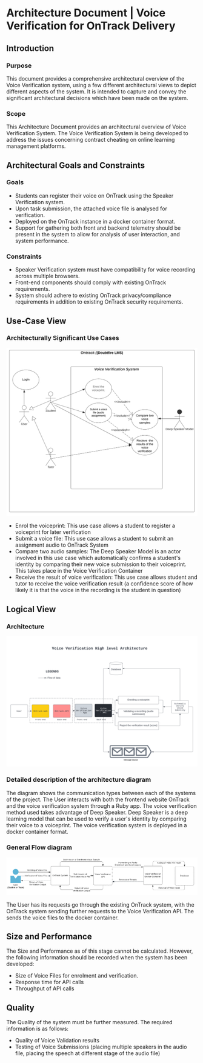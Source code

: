 # Architecture Document | Voice Verification for OnTrack Delivery
## Introduction
### Purpose
This document provides a comprehensive architectural overview of the Voice Verification system, using a few different architectural views to depict different aspects of the system. It is intended to capture and convey the significant architectural decisions which have been made on the system. 
### Scope
This Architecture Document provides an architectural overview of Voice Verification System. The Voice Verification System is being developed to address the issues concerning contract cheating on online learning management platforms. 

## Architectural Goals and Constraints
### Goals
- Students can register their voice on OnTrack using the Speaker Verification system. 
- Upon task submission, the attached voice file is analysed for verification. 
- Deployed on the OnTrack instance in a docker container format. 
- Support for gathering both front and backend telemetry should be present in the system to allow for analysis of user interaction, and system performance. 
### Constraints
- Speaker Verification system must have compatibility for voice recording across multiple browsers. 
- Front-end components should comply with existing OnTrack requirements. 
- System should adhere to existing OnTrack privacy/compliance requirements in addition to existing OnTrack security requirements. 

## Use-Case View
### Architecturally Significant Use Cases
![Figure 1: Architecturally Significant Use Cases](Research%20&%20Findings/images/Use%20Cases.png)


- Enrol the voiceprint: This use case allows a student to register a voiceprint for later verification 
- Submit a voice file: This use case allows a student to submit an assignment audio to OnTrack System 
- Compare two audio samples: The Deep Speaker Model is an actor involved in this use case which automatically confirms a student's identity by comparing their new voice submission to their voiceprint. This takes place in the Voice Verification Container 
- Receive the result of voice verification: This use case allows student and tutor to receive the voice verification result (a confidence score of how likely it is that the voice in the recording is the student in question)   

## Logical View
### Architecture
![Figure 2: High Level Architecture](Research%20&%20Findings/images/Architecture%20Diagram.png)


### Detailed description of the architecture diagram
The diagram shows the communication types between each of the systems of the project. The User interacts with both the frontend website OnTrack and the voice verification system through a Ruby app. The voice verification method used takes advantage of Deep Speaker. Deep Speaker is a deep learning model that can be used to verify a user's identity by comparing their voice to a voiceprint. The voice verification system is deployed in a docker container format. 

### General Flow diagram
![Figure 3: General Flow Diagram](Research%20&%20Findings/images/Flow%20Diagram.png)


The User has its requests go through the existing OnTrack system, with the OnTrack system sending further requests to the Voice Verification API. The sends the voice files to the docker container. 

## Size and Performance
The Size and Performance as of this stage cannot be calculated. However, the following information should be recorded when the system has been developed: 

- Size of Voice Files for enrolment and verification. 
- Response time for API calls 
- Throughput of API calls 

## Quality
The Quality of the system must be further measured. The required information is as follows: 

- Quality of Voice Validation results 
- Testing of Voice Submissions (placing multiple speakers in the audio file, placing the speech at different stage of the audio file) 
